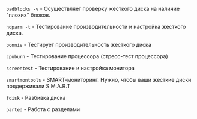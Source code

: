 ```badblocks -v``` - Осуществляет проверку жесткого диска на наличие "плохих" блоков.

```hdparm -t``` - Тестирование производительности и настройка жесткого диска.  

```bonnie``` - Тестирует производительность жесткого диска  

```cpuburn``` - Тестирование процессора (стресс-тест процессора)  

```screentest``` - Тестирование и настройка монитора  

```smartmontools``` - SМАRТ-мониторинг. Нужно, чтобы ваши жесткие диски поддерживали S.M.A.R.T 

```fdisk``` - Разбивка диска

```parted``` - Работа с разделами
